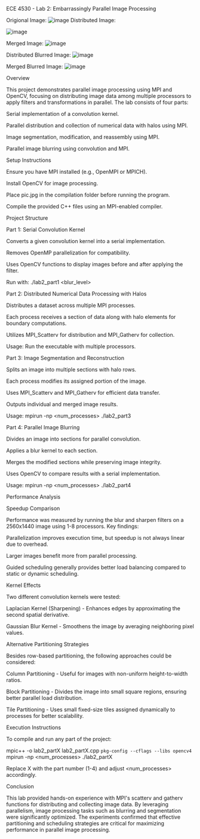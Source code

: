 ECE 4530 - Lab 2: Embarrassingly Parallel Image Processing

Origional Image:
![image](https://github.com/user-attachments/assets/d61e8dfb-2d08-431e-b453-b7a56559d7b0)
Distributed Image:

![image](https://github.com/user-attachments/assets/c4fdc4d3-d1c4-44cc-8907-28eb4c546283)

Merged Image:
![image](https://github.com/user-attachments/assets/48642448-5390-42d6-b45b-b5f31d1aa0fc)


Distributed Blurred Image:
![image](https://github.com/user-attachments/assets/4aa0a457-5e8a-4a58-8902-3a92a035f6f8)

Merged Blurred Image:
![image](https://github.com/user-attachments/assets/17330cbe-4adb-417f-9447-49b8f7ee4318)

Overview


This project demonstrates parallel image processing using MPI and OpenCV, focusing on distributing image data among multiple processors to apply filters and transformations in parallel. The lab consists of four parts:

Serial implementation of a convolution kernel.

Parallel distribution and collection of numerical data with halos using MPI.

Image segmentation, modification, and reassembly using MPI.

Parallel image blurring using convolution and MPI.

Setup Instructions

Ensure you have MPI installed (e.g., OpenMPI or MPICH).

Install OpenCV for image processing.

Place pic.jpg in the compilation folder before running the program.

Compile the provided C++ files using an MPI-enabled compiler.

Project Structure

Part 1: Serial Convolution Kernel

Converts a given convolution kernel into a serial implementation.

Removes OpenMP parallelization for compatibility.

Uses OpenCV functions to display images before and after applying the filter.

Run with: ./lab2_part1 <filename> <blur_level>

Part 2: Distributed Numerical Data Processing with Halos

Distributes a dataset across multiple MPI processes.

Each process receives a section of data along with halo elements for boundary computations.

Utilizes MPI_Scatterv for distribution and MPI_Gatherv for collection.

Usage: Run the executable with multiple processors.

Part 3: Image Segmentation and Reconstruction

Splits an image into multiple sections with halo rows.

Each process modifies its assigned portion of the image.

Uses MPI_Scatterv and MPI_Gatherv for efficient data transfer.

Outputs individual and merged image results.

Usage: mpirun -np <num_processes> ./lab2_part3

Part 4: Parallel Image Blurring

Divides an image into sections for parallel convolution.

Applies a blur kernel to each section.

Merges the modified sections while preserving image integrity.

Uses OpenCV to compare results with a serial implementation.

Usage: mpirun -np <num_processes> ./lab2_part4

Performance Analysis

Speedup Comparison

Performance was measured by running the blur and sharpen filters on a 2560x1440 image using 1-8 processors. Key findings:

Parallelization improves execution time, but speedup is not always linear due to overhead.

Larger images benefit more from parallel processing.

Guided scheduling generally provides better load balancing compared to static or dynamic scheduling.

Kernel Effects

Two different convolution kernels were tested:

Laplacian Kernel (Sharpening) - Enhances edges by approximating the second spatial derivative.

Gaussian Blur Kernel - Smoothens the image by averaging neighboring pixel values.

Alternative Partitioning Strategies

Besides row-based partitioning, the following approaches could be considered:

Column Partitioning - Useful for images with non-uniform height-to-width ratios.

Block Partitioning - Divides the image into small square regions, ensuring better parallel load distribution.

Tile Partitioning - Uses small fixed-size tiles assigned dynamically to processes for better scalability.

Execution Instructions

To compile and run any part of the project:

mpic++ -o lab2_partX lab2_partX.cpp `pkg-config --cflags --libs opencv4`
mpirun -np <num_processes> ./lab2_partX

Replace X with the part number (1-4) and adjust <num_processes> accordingly.

Conclusion

This lab provided hands-on experience with MPI's scatterv and gatherv functions for distributing and collecting image data. By leveraging parallelism, image processing tasks such as blurring and segmentation were significantly optimized. The experiments confirmed that effective partitioning and scheduling strategies are critical for maximizing performance in parallel image processing.
